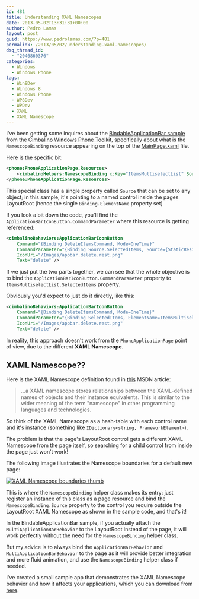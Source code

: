 ```yaml
---
id: 481
title: Understanding XAML Namescopes
date: 2013-05-02T13:31:31+00:00
author: Pedro Lamas
layout: post
guid: https://www.pedrolamas.com/?p=481
permalink: /2013/05/02/understanding-xaml-namescopes/
dsq_thread_id:
  - "2046860376"
categories:
  - Windows
  - Windows Phone
tags:
  - Win8Dev
  - Windows 8
  - Windows Phone
  - WP8Dev
  - WPDev
  - XAML
  - XAML Namescope
---
```

I've been getting some inquires about the [BindableApplicationBar sample](https://github.com/Cimbalino/Cimbalino-Phone-Toolkit/tree/master/samples/BindableApplicationBar) from the [Cimbalino Windows Phone Toolkit](http://cimbalino.org), specifically about what is the `NamescopeBinding` resource appearing on the top of the [MainPage.xaml](https://github.com/Cimbalino/Cimbalino-Phone-Toolkit/blob/master/samples/BindableApplicationBar/BindableApplicationBar/View/MainPage.xaml) file.

Here is the specific bit:

```xml
<phone:PhoneApplicationPage.Resources>
    <cimbalinoHelpers:NamescopeBinding x:Key="ItemsMultiselectList" Source="{Binding ElementName=ItemsMultiselectList}" />
</phone:PhoneApplicationPage.Resources>
```

This special class has a single property called `Source` that can be set to any object; in this sample, it's pointing to a named control inside the pages LayoutRoot (hence the single `Binding.ElementName` property set)

If you look a bit down the code, you'll find the `ApplicationBarIconButton.CommandParameter` where this resource is getting referenced:

```xml
<cimbalinoBehaviors:ApplicationBarIconButton
    Command="{Binding DeleteItemsCommand, Mode=OneTime}"
    CommandParameter="{Binding Source.SelectedItems, Source={StaticResource ItemsMultiselectList}}"
    IconUri="/Images/appbar.delete.rest.png"
    Text="delete" />
```

If we just put the two parts together, we can see that the whole objective is to bind the `ApplicationBarIconButton.CommandParameter` property to `ItemsMultiselectList.SelectedItems` property.

Obviously you'd expect to just do it directly, like this:

```xml
<cimbalinoBehaviors:ApplicationBarIconButton
    Command="{Binding DeleteItemsCommand, Mode=OneTime}"
    CommandParameter="{Binding SelectedItems, ElementName=ItemsMultiselectList}"
    IconUri="/Images/appbar.delete.rest.png"
    Text="delete" />
```

In reality, this approach doesn't work from the `PhoneApplicationPage` point of view, due to the different **XAML Namescope**.

## XAML Namescope??

Here is the XAML Namescope definition found in [this](http://msdn.microsoft.com/en-us/library/windowsphone/develop/cc189026%28v=vs.105%29.aspx) MSDN article:

> ...a XAML namescope stores relationships between the XAML-defined names of objects and their instance equivalents. This is similar to the wider meaning of the term "namescope" in other programming languages and technologies.

So think of the XAML Namescope as a hash-table with each control name and it's instance (something like `IDictionary<string, FrameworkElement>`).

The problem is that the page's LayoutRoot control gets a different XAML Namescope from the page itself, so searching for a child control from inside the page just won't work!

The following image illustrates the Namescope boundaries for a default new page:

[![XAML Namescope boundaries thumb](/wp-content/uploads/2013/04/XAML-Namescope-boundaries-thumb.png)](/wp-content/uploads/2013/04/XAML-Namescope-boundaries.png)

This is where the `NamescopeBinding` helper class makes its entry: just register an instance of this class as a page resource and bind the `NamescopeBinding.Source` property to the control you require outside the LayoutRoot XAML Namescope as shown in the sample code, and that's it!

In the BindableApplicationBar sample, if you actually attach the `MultiApplicationBarBehavior` to the LayoutRoot instead of the page, it will work perfectly without the need for the `NamescopeBinding` helper class.

But my advice is to always bind the `ApplicationBarBehavior` and `MultiApplicationBarBehavior` to the page as it will provide better integration and more fluid animation, and use the `NamescopeBinding` helper class if needed.

I've created a small sample app that demonstrates the XAML Namescope behavior and how it affects your applications, which you can download from [here](wp-content/uploads/downloads/2013/05/XamlNamescopeDemo.zip).
